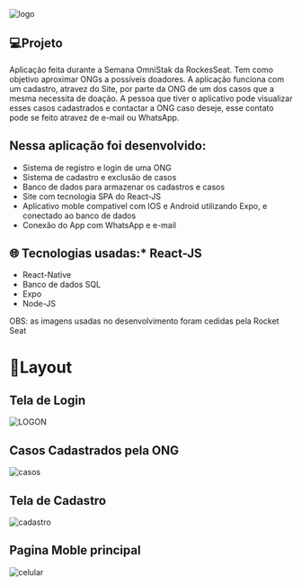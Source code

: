 ![logo](https://user-images.githubusercontent.com/62253156/77809475-35cfb000-7066-11ea-9af4-21e8163a450d.png)

## :computer:Projeto
Aplicação feita durante a Semana OmniStak da RockesSeat. 
Tem como objetivo aproximar ONGs a possíveis doadores.
A aplicação funciona com um cadastro, atravez do Site, por parte da ONG de um dos casos que a mesma necessita de doação.
A pessoa que tiver o aplicativo pode visualizar esses casos cadastrados e contactar a ONG caso deseje, esse contato pode se feito 
atravez de e-mail ou WhatsApp.

## Nessa aplicação foi desenvolvido:

* Sistema de registro e login de uma ONG
* Sistema de cadastro e exclusão de  casos
* Banco de dados para armazenar os cadastros e casos
* Site com tecnologia SPA do React-JS
* Aplicativo moble compativel com IOS e Android utilizando Expo, e conectado ao banco de dados
* Conexão do App com WhatsApp e e-mail

## :globe_with_meridians:	 Tecnologias usadas:* React-JS
* React-Native
* Banco de dados SQL
* Expo
* Node-JS

OBS: as imagens usadas no desenvolvimento foram cedidas pela Rocket Seat

# :newspaper:Layout	
## Tela de Login 
![LOGON](https://user-images.githubusercontent.com/62253156/77809732-66641980-7067-11ea-8819-de5ab762585e.jpg)

## Casos Cadastrados pela ONG
![casos](https://user-images.githubusercontent.com/62253156/77809681-27ce5f00-7067-11ea-8a42-74eff6f41a33.jpg)

## Tela de Cadastro
![cadastro](https://user-images.githubusercontent.com/62253156/77809603-c0b0aa80-7066-11ea-9e48-422b8a91bad9.png)

## Pagina Moble principal
![celular](https://user-images.githubusercontent.com/62253156/77809845-f6a25e80-7067-11ea-965f-378db89cb9e2.jpg)
